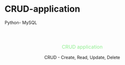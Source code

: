 # CRUD-application
Python- MySQL

<br>
 <p align="center"> <a href = ""> <img src = ""></a> </p> 

<p align="center" style="font-size:16px; color:lightgreen;"> 
CRUD application </p>

<p align="center"> CRUD - Create, Read, Update, Delete  </p>
 
